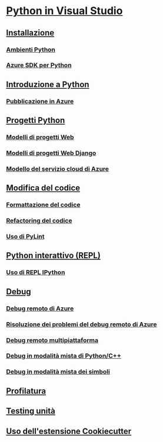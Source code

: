 # [Python in Visual Studio](python-in-visual-studio.md)
## [Installazione](installation.md)
### [Ambienti Python](python-environments.md)
### [Azure SDK per Python](azure-sdk-for-python.md)
## [Introduzione a Python](getting-started.md)
### [Pubblicazione in Azure](publishing-to-azure.md)
## [Progetti Python](python-projects.md)
### [Modelli di progetti Web](template-web.md)
### [Modelli di progetti Web Django](template-django.md)
### [Modello del servizio cloud di Azure](template-azure-cloud-service.md)
## [Modifica del codice](code-editing.md)
### [Formattazione del codice](code-formatting.md)
### [Refactoring del codice](code-refactoring.md)
### [Uso di PyLint](code-pylint.md)
## [Python interattivo (REPL)](interactive-repl.md)
### [Uso di REPL IPython](interactive-repl-ipython.md)
## [Debug](debugging.md)
### [Debug remoto di Azure](debugging-azure-remote.md)
### [Risoluzione dei problemi del debug remoto di Azure](debugging-azure-remote-troubleshooting.md)
### [Debug remoto multipiattaforma](debugging-cross-platform-remote.md)
### [Debug in modalità mista di Python/C++](debugging-mixed-mode.md)
### [Debug in modalità mista dei simboli](debugging-symbols-for-mixed-mode.md)
## [Profilatura](profiling.md)
## [Testing unità](unit-testing.md)
## [Uso dell'estensione Cookiecutter](cookiecutter.md)